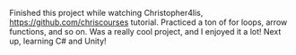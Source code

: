 Finished this project while watching Christopher4lis, https://github.com/chriscourses tutorial. Practiced a ton of for loops, arrow functions, and so on. Was a really cool project, and I enjoyed it a lot! Next up, learning C# and Unity!